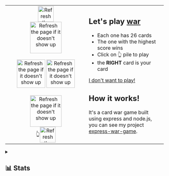 <table align=center>
  <tr>
    <td width="500px" valign="top">
      <div align=center><img alt="Refresh the page if it doesn't show up" src="https://malki-ewg.vercel.app/player/2/score" width=50 align=center /></div>
      <div align=center><img alt="Refresh the page if it doesn't show up" src="https://malki-ewg.vercel.app/player/2/pile" width=100 align=center /></div>
      <br>
      <div align=center>
        <img alt="Refresh the page if it doesn't show up" src="https://malki-ewg.vercel.app/player/2/card" width=90 />
        <img alt="Refresh the page if it doesn't show up" src="https://malki-ewg.vercel.app/player/1/card" width=90 />
      </div>
      <br>
      <div align=center>
        <a href="https://malki-ewg.vercel.app/play?callback=https://github.com/malkiii">
          <img alt="Refresh the page if it doesn't show up" src="https://malki-ewg.vercel.app/player/1/pile" width=100 align=center />
        </a>
      </div>
      <div align=center>👆<img alt="Refresh the page if it doesn't show up" src="https://malki-ewg.vercel.app/player/1/score" width=50 align=center /></div>
    </td>
    <td width="500px" valign="top">
      <h2>Let's play <a href="https://youtu.be/yX-jOVer758">war</a></h2>
      <ul>
        <li>Each one has 26 cards</li>
        <li>The one with the highest score wins</li>
        <li>Click on 👆 pile to play</li>
        <li>the <b>RIGHT</b> card is your card</li>
      </ul>
      <a href="#my-stats">I don't want to play!</a>
      <h2>How it works!</h2>
      <p>It's a card war game built using express and node.js, you can see my project <a href="https://github.com/malkiii/express-war-game">express-war-game</a>.</p>
    </td>
  </tr>
</table>

<details name="my-stats">
  <summary><h2>📊 Stats</h2></summary>
  <div align=center>
    <img alt="Github Streaks" height=195 src="https://github-readme-streak-stats.herokuapp.com/?user=malkiii&border_radius=0&theme=codestackr" />
    <img alt="Top Langs" height=195 src="https://github-readme-stats.vercel.app/api/top-langs/?username=malkiii&border_radius=0&hide=python&layout=donut&theme=codeSTACKr&border_color=fff" />
    <img alt="Activity Graph" height=286 src="https://github-readme-activity-graph.vercel.app/graph?username=malkiii&bg_color=09131b&color=ffffff&line=ff652f&point=ffe400&area=true" />
  </div>
</details>
